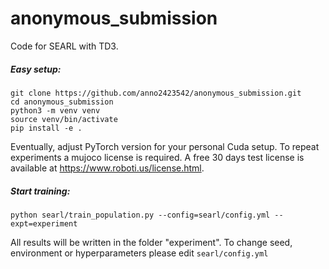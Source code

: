 # anonymous_submission

Code for SEARL with TD3.

##### Easy setup:

```
git clone https://github.com/anno2423542/anonymous_submission.git
cd anonymous_submission
python3 -m venv venv
source venv/bin/activate
pip install -e .
```

Eventually, adjust PyTorch version for your personal Cuda setup. To repeat experiments a mujoco license is required. 
A free 30 days test license is available at https://www.roboti.us/license.html.  


##### Start training:

```
python searl/train_population.py --config=searl/config.yml --expt=experiment
```

All results will be written in the folder "experiment".
To change seed, environment or hyperparameters please edit `searl/config.yml`




